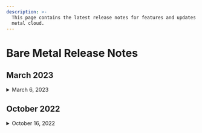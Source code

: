 ```yaml
---
description: >-
  This page contains the latest release notes for features and updates to bare
  metal cloud.
---
```


# Bare Metal Release Notes

## March **2023**

<details>

<summary>March 6, 2023</summary>

* Upgraded bare metal menu list.
* Upgraded **Public Virtual Interface** to **VLAN**.

</details>

## **October 2022**

<details>

<summary>October 16, 2022</summary>

* Upgraded IPMI (Intelligent Platform Management Interface) access control to further enhance security. You can only access IPMI in relatively safe environment.&#x20;

<!---->

* Upgraded agent architecture to further enhance security.

<!---->

* You can now change the public virtual interface bandwidth of your bare metal cloud instance. You can control your public network data transfer by changing the bandwidth cap. With no public bandwidth limitation, the public bandwidth cap would be the maximum port bandwidth allowed.&#x20;

</details>

